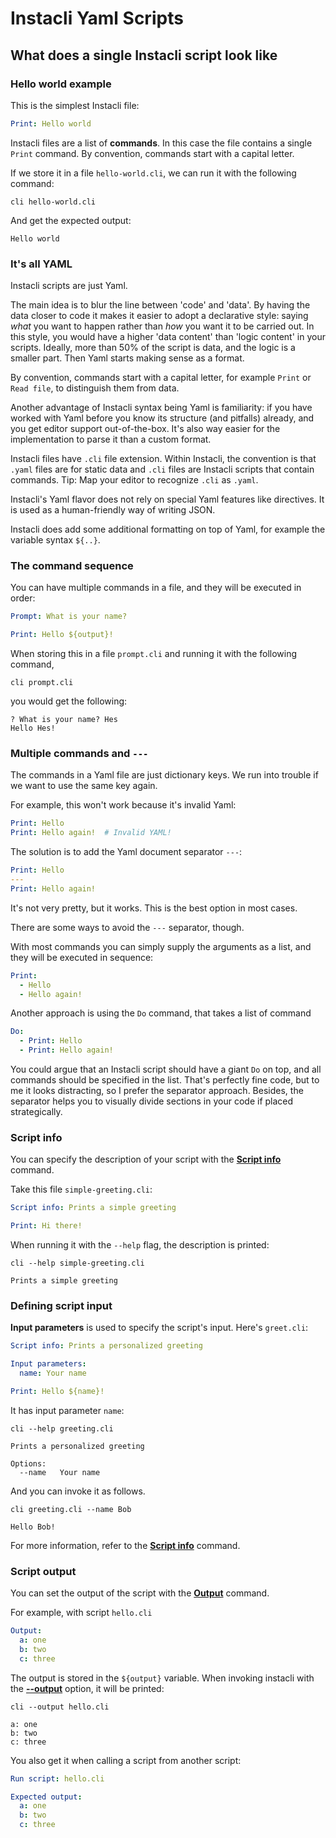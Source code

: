 # Instacli Yaml Scripts

## What does a single Instacli script look like

### Hello world example

This is the simplest Instacli file:

```yaml file=hello-world.cli
Print: Hello world
```

Instacli files are a list of **commands**. In this case the file contains a single `Print` command. By convention,
commands start with a capital letter.

If we store it in a file `hello-world.cli`, we can run it with the following command:

```shell cli
cli hello-world.cli
```

And get the expected output:

```output
Hello world
```

### It's all YAML

Instacli scripts are just Yaml.

The main idea is to blur the line between 'code' and 'data'. By having the data closer to code it makes it easier to
adopt a declarative style: saying _what_ you want to happen rather than _how_ you want it to be carried out. In this
style, you would have a higher 'data content' than 'logic content' in your scripts. Ideally, more than 50% of the script
is data, and the logic is a smaller part. Then Yaml starts making sense as a format.

By convention, commands start with a capital letter, for example `Print` or `Read file`, to distinguish them from data.

Another advantage of Instacli syntax being Yaml is familiarity: if you have worked with Yaml before you know its
structure (and pitfalls) already, and you get editor support out-of-the-box. It's also way easier for the implementation
to parse it than a custom format.

Instacli files have `.cli` file extension. Within Instacli, the convention is that `.yaml` files are for static data and
`.cli` files are Instacli scripts that contain commands. Tip: Map your editor to recognize `.cli`
as `.yaml`.

Instacli's Yaml flavor does not rely on special Yaml features like directives. It is used as a human-friendly way of
writing JSON.

Instacli does add some additional formatting on top of Yaml, for example the variable syntax `${..}`.

### The command sequence

You can have multiple commands in a file, and they will be executed in order:

```yaml file=prompt.cli
Prompt: What is your name?

Print: Hello ${output}!
```

When storing this in a file `prompt.cli` and running it with the following command,

<!-- answers
What is your name?: Hes
-->

```shell cli
cli prompt.cli
```

you would get the following:

```output
? What is your name? Hes
Hello Hes!
```

### Multiple commands and `---`

The commands in a Yaml file are just dictionary keys. We run into trouble if we want to use the same key again.

For example, this won't work because it's invalid Yaml:

```yaml
Print: Hello
Print: Hello again!  # Invalid YAML!
```

The solution is to add the Yaml document separator `---`:

```yaml specscript
Print: Hello
---
Print: Hello again!
```

It's not very pretty, but it works. This is the best option in most cases.

There are some ways to avoid the `---` separator, though.

With most commands you can simply supply the arguments as a list, and they will be executed in sequence:

```yaml specscript
Print:
  - Hello
  - Hello again!
```

<!-- Print is a bad example!!! It is a list processor designed to print lists "as lists" -->

Another approach is using the `Do` command, that takes a list of command

```yaml specscript
Do:
  - Print: Hello
  - Print: Hello again!
```

You could argue that an Instacli script should have a giant `Do` on top, and all commands should be specified in the
list. That's perfectly fine code, but to me it looks distracting, so I prefer the separator approach. Besides, the
separator helps you to visually divide sections in your code if placed strategically.

### Script info

You can specify the description of your script with the
**[Script info](../commands/core/script-info/Script%20info.spec.md)** command.

Take this file `simple-greeting.cli`:

```yaml file=simple-greeting.cli
Script info: Prints a simple greeting

Print: Hi there!
```

When running it with the `--help` flag, the description is printed:

```shell cli
cli --help simple-greeting.cli
```

```output
Prints a simple greeting
```

### Defining script input

**Input parameters** is used to specify the script's input. Here's `greet.cli`:

```yaml file=greeting.cli
Script info: Prints a personalized greeting

Input parameters:
  name: Your name

Print: Hello ${name}!
```

It has input parameter `name`:

```shell cli
cli --help greeting.cli
```

```output
Prints a personalized greeting

Options:
  --name   Your name
```

And you can invoke it as follows.

```shell cli
cli greeting.cli --name Bob
```

```output
Hello Bob!
```

For more information, refer to the **[Script info](../commands/core/script-info/Script%20info.spec.md)** command.

### Script output

You can set the output of the script with the **[Output](../commands/core/variables/Output.spec.md)** command.

For example, with script `hello.cli`

```yaml file=hello.cli
Output:
  a: one
  b: two
  c: three
```

The output is stored in the `${output}` variable. When invoking instacli with the
**[--output](../cli/Command%20line%20options.spec.md#--output)** option, it will be printed:

```shell cli
cli --output hello.cli
```

```output
a: one
b: two
c: three
```

You also get it when calling a script from another script:

```yaml specscript
Run script: hello.cli

Expected output:
  a: one
  b: two
  c: three
```

